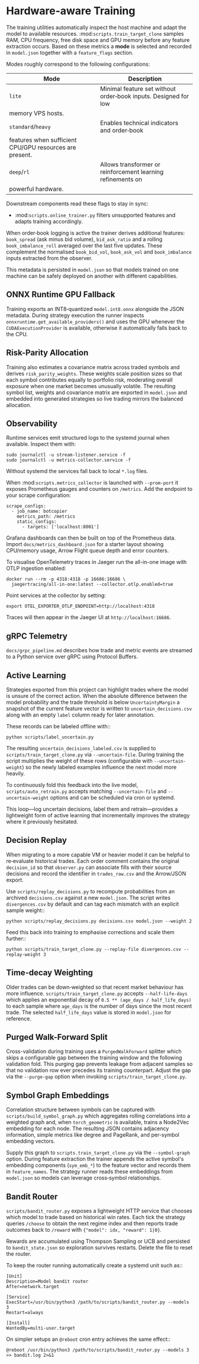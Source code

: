 # Hardware-aware Training

The training utilities automatically inspect the host machine and adapt the
model to available resources.  :mod:`scripts.train_target_clone` samples RAM,
CPU frequency, free disk space and GPU memory before any feature extraction
occurs.  Based on these metrics a **mode** is selected and recorded in
``model.json`` together with a ``feature_flags`` section.

Modes roughly correspond to the following configurations:

| Mode     | Description |
|----------|-------------|
| ``lite`` | Minimal feature set without order‑book inputs.  Designed for low
memory VPS hosts. |
| ``standard``/``heavy`` | Enables technical indicators and order‑book
features when sufficient CPU/GPU resources are present. |
| ``deep``/``rl`` | Allows transformer or reinforcement learning refinements on
powerful hardware. |

Downstream components read these flags to stay in sync:

* :mod:`scripts.online_trainer.py` filters unsupported features and adapts training accordingly.

When order‑book logging is active the trainer derives additional features:
``book_spread`` (ask minus bid volume), ``bid_ask_ratio`` and a rolling
``book_imbalance_roll`` averaged over the last five updates. These complement
the normalised ``book_bid_vol``, ``book_ask_vol`` and ``book_imbalance`` inputs
extracted from the observer.

This metadata is persisted in ``model.json`` so that models trained on one
machine can be safely deployed on another with different capabilities.

## ONNX Runtime GPU Fallback

Training exports an INT8‑quantized ``model.int8.onnx`` alongside the JSON
metadata.  During strategy execution the runner inspects
``onnxruntime.get_available_providers()`` and uses the GPU whenever the
``CUDAExecutionProvider`` is available, otherwise it automatically falls back
to the CPU.

## Risk-Parity Allocation

Training also estimates a covariance matrix across traded symbols and derives
``risk_parity_weights``.  These weights scale position sizes so that each
symbol contributes equally to portfolio risk, moderating overall exposure
when one market becomes unusually volatile.  The resulting symbol list,
weights and covariance matrix are exported in ``model.json`` and embedded
into generated strategies so live trading mirrors the balanced allocation.

## Observability

Runtime services emit structured logs to the systemd journal when available. Inspect them with:

```
sudo journalctl -u stream-listener.service -f
sudo journalctl -u metrics-collector.service -f
```

Without systemd the services fall back to local ``*.log`` files.

When :mod:`scripts.metrics_collector` is launched with ``--prom-port`` it exposes Prometheus gauges and counters on ``/metrics``. Add the endpoint to your scrape configuration:

```
scrape_configs:
  - job_name: botcopier
    metrics_path: /metrics
    static_configs:
      - targets: ['localhost:8001']
```

Grafana dashboards can then be built on top of the Prometheus data. Import ``docs/metrics_dashboard.json`` for a starter layout showing CPU/memory usage, Arrow Flight queue depth and error counters.

To visualise OpenTelemetry traces in Jaeger run the all-in-one image with OTLP ingestion enabled:

```
docker run --rm -p 4318:4318 -p 16686:16686 \
  jaegertracing/all-in-one:latest --collector.otlp.enabled=true
```

Point services at the collector by setting:

```
export OTEL_EXPORTER_OTLP_ENDPOINT=http://localhost:4318
```

Traces will then appear in the Jaeger UI at ``http://localhost:16686``.

## gRPC Telemetry

`docs/grpc_pipeline.md` describes how trade and metric events are streamed to a
Python service over gRPC using Protocol Buffers.

## Active Learning

Strategies exported from this project can highlight trades where the model is
unsure of the correct action. When the absolute difference between the model
probability and the trade threshold is below ``UncertaintyMargin`` a snapshot of
the current feature vector is written to ``uncertain_decisions.csv`` along with
an empty ``label`` column ready for later annotation.

These records can be labeled offline with::

    python scripts/label_uncertain.py

The resulting ``uncertain_decisions_labeled.csv`` is supplied to
``scripts/train_target_clone.py`` via ``--uncertain-file``. During training the
script multiplies the weight of these rows (configurable with
``--uncertain-weight``) so the newly labeled examples influence the next model
more heavily.

To continuously fold this feedback into the live model,
``scripts/auto_retrain.py`` accepts matching ``--uncertain-file`` and
``--uncertain-weight`` options and can be scheduled via cron or systemd.

This loop—log uncertain decisions, label them and retrain—provides a lightweight
form of active learning that incrementally improves the strategy where it
previously hesitated.

## Decision Replay

When migrating to a more capable VM or heavier model it can be helpful to
re‑evaluate historical trades. Each order comment contains the original
``decision_id`` so that ``observer.py`` can associate fills with
their source decisions and record the identifier in ``trades_raw.csv`` and the
Arrow/JSON export.

Use ``scripts/replay_decisions.py`` to recompute probabilities from an archived
``decisions.csv`` against a new ``model.json``. The script writes
``divergences.csv`` by default and can tag each mismatch with an explicit sample
weight::

    python scripts/replay_decisions.py decisions.csv model.json --weight 2

Feed this back into training to emphasise corrections and scale them further::

    python scripts/train_target_clone.py --replay-file divergences.csv --replay-weight 3


## Time-decay Weighting

Older trades can be down‑weighted so that recent market behaviour has more
influence.  ``scripts/train_target_clone.py`` accepts ``--half-life-days`` which
applies an exponential decay of ``0.5 ** (age_days / half_life_days)`` to each
sample where ``age_days`` is the number of days since the most recent trade.
The selected ``half_life_days`` value is stored in ``model.json`` for reference.

## Purged Walk-Forward Split

Cross-validation during training uses a ``PurgedWalkForward`` splitter which
skips a configurable gap between the training window and the following
validation fold.  This purging gap prevents leakage from adjacent samples so
that no validation row ever precedes its training counterpart.  Adjust the gap
via the ``--purge-gap`` option when invoking ``scripts/train_target_clone.py``.


## Symbol Graph Embeddings

Correlation structure between symbols can be captured with
``scripts/build_symbol_graph.py`` which aggregates rolling correlations into a
weighted graph and, when ``torch_geometric`` is available, trains a Node2Vec
embedding for each node.  The resulting JSON contains adjacency information,
simple metrics like degree and PageRank, and per-symbol embedding vectors.

Supply this graph to ``scripts.train_target_clone.py`` via the
``--symbol-graph`` option.  During feature extraction the trainer appends the
active symbol's embedding components (``sym_emb_*``) to the feature vector and
records them in ``feature_names``.  The strategy runner reads these embeddings from ``model.json`` so models can leverage cross‑symbol relationships.

## Bandit Router

``scripts/bandit_router.py`` exposes a lightweight HTTP service that chooses
which model to trade based on historical win rates.  Each tick the strategy
queries ``/choose`` to obtain the next regime index and then reports trade
outcomes back to ``/reward`` with ``{"model": idx, "reward": 1|0}``.

Rewards are accumulated using Thompson Sampling or UCB and persisted to
``bandit_state.json`` so exploration survives restarts.  Delete the file to
reset the router.

To keep the router running automatically create a systemd unit such as::

    [Unit]
    Description=Model bandit router
    After=network.target

    [Service]
    ExecStart=/usr/bin/python3 /path/to/scripts/bandit_router.py --models 3
    Restart=always

    [Install]
    WantedBy=multi-user.target

On simpler setups an ``@reboot`` cron entry achieves the same effect::

    @reboot /usr/bin/python3 /path/to/scripts/bandit_router.py --models 3 >> bandit.log 2>&1

